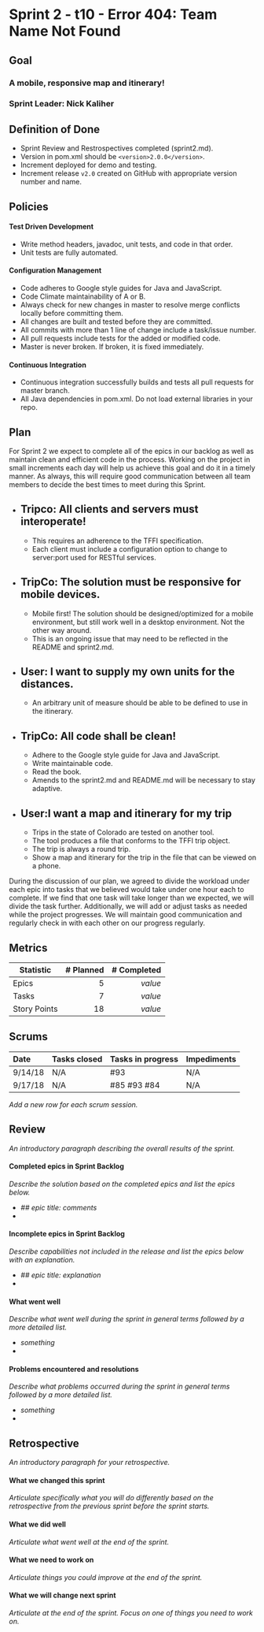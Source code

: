 # Sprint 2 - t10 - Error 404: Team Name Not Found

## Goal

### A mobile, responsive map and itinerary!
### Sprint Leader: Nick Kaliher

## Definition of Done

* Sprint Review and Restrospectives completed (sprint2.md).
* Version in pom.xml should be `<version>2.0.0</version>`.
* Increment deployed for demo and testing.
* Increment release `v2.0` created on GitHub with appropriate version number and name.


## Policies

#### Test Driven Development
* Write method headers, javadoc, unit tests, and code in that order.
* Unit tests are fully automated.
#### Configuration Management
* Code adheres to Google style guides for Java and JavaScript.
* Code Climate maintainability of A or B.
* Always check for new changes in master to resolve merge conflicts locally before committing them.
* All changes are built and tested before they are committed.
* All commits with more than 1 line of change include a task/issue number.
* All pull requests include tests for the added or modified code.
* Master is never broken.  If broken, it is fixed immediately.
#### Continuous Integration
* Continuous integration successfully builds and tests all pull requests for master branch.
* All Java dependencies in pom.xml.  Do not load external libraries in your repo. 


## Plan

For Sprint 2 we expect to complete all of the epics in our backlog as well as maintain clean and efficient code in the process. Working on the project in small increments each day will help us achieve this goal and do it in a timely manner. As always, this will require good communication between all team members to decide the best times to meet during this Sprint.

* ## Tripco: All clients and servers must interoperate!
    * This requires an adherence to the TFFI specification.
    * Each client must include a configuration option to change to server:port used for RESTful services.
* ## TripCo: The solution must be responsive for mobile devices.
    * Mobile first! The solution should be designed/optimized for a mobile environment, but still work well in a desktop    environment. Not the other way around.
    * This is an ongoing issue that may need to be reflected in the README and sprint2.md. 
* ## User: I want to supply my own units for the distances.
    * An arbitrary unit of measure should be able to be defined to use in the itinerary.
* ## TripCo: All code shall be clean!
    * Adhere to the Google style guide for Java and JavaScript.
    * Write maintainable code.
    * Read the book.
    * Amends to the sprint2.md and README.md will be necessary to stay adaptive. 
* ## User:I want a map and itinerary for my trip
    * Trips in the state of Colorado are tested on another tool.
    * The tool produces a file that conforms to the TFFI trip object.
    * The trip is always a round trip.
    * Show a map and itinerary for the trip in the file that can be viewed on a phone.
    
During the discussion of our plan, we agreed to divide the workload under each epic into tasks that we believed would take under one hour each to complete. If we find that one task will take longer than we expected, we will divide the task further. Additionally, we will add or adjust tasks as needed while the project progresses. We will maintain good communication and regularly check in with each other on our progress regularly.

## Metrics

| Statistic | # Planned | # Completed |
| --- | ---: | ---: |
| Epics | 5 | *value* |
| Tasks |   7   | *value* | 
| Story Points |  18  | *value* | 


## Scrums

| Date | Tasks closed  | Tasks in progress | Impediments |
| :--- | :--- | :--- | :--- |
| 9/14/18 | N/A | #93 | N/A |
| 9/17/18 | N/A | #85 #93 #84 | N/A |

*Add a new row for each scrum session.*

## Review

*An introductory paragraph describing the overall results of the sprint.*

#### Completed epics in Sprint Backlog 

*Describe the solution based on the completed epics and list the epics below.*

* *## epic title: comments*
* 

#### Incomplete epics in Sprint Backlog 

*Describe capabilities not included in the release and list the epics below with an explanation.*

* *## epic title: explanation*
*

#### What went well

*Describe what went well during the sprint in general terms followed by a more detailed list.*

* *something*
*

#### Problems encountered and resolutions

*Describe what problems occurred during the sprint in general terms followed by a more detailed list.*

* *something*
*

## Retrospective

*An introductory paragraph for your retrospective.*

#### What we changed this sprint

*Articulate specifically what you will do differently based on the retrospective from the previous sprint before the sprint starts.*

#### What we did well

*Articulate what went well at the end of the sprint.*

#### What we need to work on

*Articulate things you could improve at the end of the sprint.*

#### What we will change next sprint 

*Articulate at the end of the sprint.  Focus on one of things you need to work on.*

